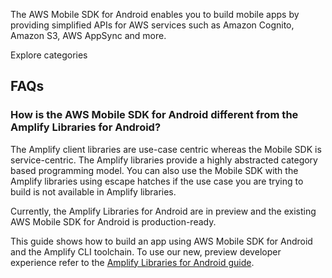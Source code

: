 The AWS Mobile SDK for Android enables you to build mobile apps by providing simplified APIs for AWS services such as Amazon Cognito, Amazon S3, AWS AppSync and more.

<docs-internal-link-button href="~/sdk/api/graphql.md">
  <span slot="text">Explore categories</span>
</docs-internal-link-button>

## FAQs

### How is the AWS Mobile SDK for Android different from the Amplify Libraries for Android?

The Amplify client libraries are use-case centric whereas the Mobile SDK is service-centric. The Amplify libraries provide a highly abstracted category based programming model. You can also use the Mobile SDK with the Amplify libraries using escape hatches if the use case you are trying to build is not available in Amplify libraries.

Currently, the Amplify Libraries for Android are in preview and the existing AWS Mobile SDK for Android is production-ready.

This guide shows how to build an app using AWS Mobile SDK for Android and the Amplify CLI toolchain. To use our new, preview developer experience refer to the [Amplify Libraries for Android guide](~/lib/lib.md).
